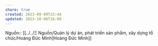 ```yaml
---
share: true
created: 2023-09-09T23:44
updated: 2023-10-06T16:09
---
```

Nguồn:: [[../../Ξ Nguồn/Quản lý dự án, phát triển sản phẩm, xây dựng tổ chức/Hoàng Đức Minh|Hoàng Đức Minh]]

